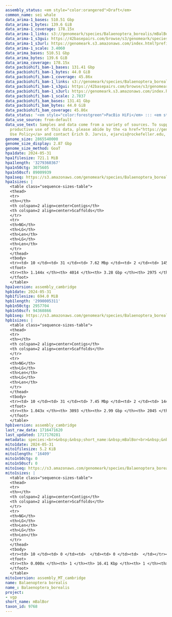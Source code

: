 ```yaml
---
assembly_status: <em style="color:orangered">Draft</em>
common_name: sei whale
data_arima-1_bases: 510.51 Gbp
data_arima-1_bytes: 139.6 GiB
data_arima-1_coverage: 178.15x
data_arima-1_links: s3://genomeark/species/Balaenoptera_borealis/mBalBor1/genomic_data/arima/<br>
data_arima-1_s3gui: https://42basepairs.com/browse/s3/genomeark/species/Balaenoptera_borealis/mBalBor1/genomic_data/arima/
data_arima-1_s3url: https://genomeark.s3.amazonaws.com/index.html?prefix=species/Balaenoptera_borealis/mBalBor1/genomic_data/arima/
data_arima-1_scale: 3.4060
data_arima_bases: 510.51 Gbp
data_arima_bytes: 139.6 GiB
data_arima_coverage: 178.15x
data_pacbiohifi_bam-1_bases: 131.41 Gbp
data_pacbiohifi_bam-1_bytes: 44.0 GiB
data_pacbiohifi_bam-1_coverage: 45.86x
data_pacbiohifi_bam-1_links: s3://genomeark/species/Balaenoptera_borealis/mBalBor1/genomic_data/pacbio_hifi/<br>
data_pacbiohifi_bam-1_s3gui: https://42basepairs.com/browse/s3/genomeark/species/Balaenoptera_borealis/mBalBor1/genomic_data/pacbio_hifi/
data_pacbiohifi_bam-1_s3url: https://genomeark.s3.amazonaws.com/index.html?prefix=species/Balaenoptera_borealis/mBalBor1/genomic_data/pacbio_hifi/
data_pacbiohifi_bam-1_scale: 2.7837
data_pacbiohifi_bam_bases: 131.41 Gbp
data_pacbiohifi_bam_bytes: 44.0 GiB
data_pacbiohifi_bam_coverage: 45.86x
data_status: '<em style="color:forestgreen">PacBio HiFi</em> ::: <em style="color:forestgreen">Arima</em>'
data_use_source: from-default
data_use_text: Samples and data come from a variety of sources. To support fair and
  productive use of this data, please abide by the <a href="https://genome10k.soe.ucsc.edu/data-use-policies/">Data
  Use Policy</a> and contact Erich D. Jarvis, ejarvis@rockefeller.edu, with any questions.
genome_size: 2865540000
genome_size_display: 2.87 Gbp
genome_size_method: GoaT
hpa1date: 2024-05-31
hpa1filesize: 721.1 MiB
hpa1length: '3279360367'
hpa1n50ctg: 3075605
hpa1n50scf: 89009939
hpa1seq: https://s3.amazonaws.com/genomeark/species/Balaenoptera_borealis/mBalBor1/assembly_cambridge/mBalBor1.hap1.asm.20240531.fasta.gz
hpa1sizes: |
  <table class="sequence-sizes-table">
  <thead>
  <tr>
  <th></th>
  <th colspan=2 align=center>Contigs</th>
  <th colspan=2 align=center>Scaffolds</th>
  </tr>
  <tr>
  <th>NG</th>
  <th>LG</th>
  <th>Len</th>
  <th>LG</th>
  <th>Len</th>
  </tr>
  </thead>
  <tbody>
  <tr><td> 10 </td><td> 31 </td><td> 7.62 Mbp </td><td> 2 </td><td> 145.93 Mbp </td></tr><tr><td> 20 </td><td> 75 </td><td> 5.75 Mbp </td><td> 5 </td><td> 118.12 Mbp </td></tr><tr><td> 30 </td><td> 129 </td><td> 4.89 Mbp </td><td> 7 </td><td> 106.65 Mbp </td></tr><tr><td> 40 </td><td> 194 </td><td> 3.88 Mbp </td><td> 10 </td><td> 93.98 Mbp </td></tr><tr style="background-color:#cccccc;"><td> 50 </td><td> 278 </td><td style="background-color:#88ff88;"> 3.08 Mbp </td><td> 13 </td><td style="background-color:#88ff88;"> 89.01 Mbp </td></tr><tr><td> 60 </td><td> 384 </td><td> 2.39 Mbp </td><td> 17 </td><td> 81.65 Mbp </td></tr><tr><td> 70 </td><td> 520 </td><td> 1.87 Mbp </td><td> 20 </td><td> 69.21 Mbp </td></tr><tr><td> 80 </td><td> 698 </td><td> 1.37 Mbp </td><td> 27 </td><td> 19.84 Mbp </td></tr><tr><td> 90 </td><td> 955 </td><td> 0.90 Mbp </td><td> 123 </td><td> 1.51 Mbp </td></tr><tr><td> 100 </td><td> 1373 </td><td> 0.52 Mbp </td><td> 430 </td><td> 0.63 Mbp </td></tr></tbody>
  <tfoot>
  <tr><th> 1.144x </th><th> 4014 </th><th> 3.28 Gbp </th><th> 2975 </th><th> 3.28 Gbp </th></tr>
  </tfoot>
  </table>
hpa1version: assembly_cambridge
hpb1date: 2024-05-31
hpb1filesize: 694.0 MiB
hpb1length: '2990005311'
hpb1n50ctg: 2957704
hpb1n50scf: 94360866
hpb1seq: https://s3.amazonaws.com/genomeark/species/Balaenoptera_borealis/mBalBor1/assembly_cambridge/mBalBor1.hap2.asm.20240531.fasta.gz
hpb1sizes: |
  <table class="sequence-sizes-table">
  <thead>
  <tr>
  <th></th>
  <th colspan=2 align=center>Contigs</th>
  <th colspan=2 align=center>Scaffolds</th>
  </tr>
  <tr>
  <th>NG</th>
  <th>LG</th>
  <th>Len</th>
  <th>LG</th>
  <th>Len</th>
  </tr>
  </thead>
  <tbody>
  <tr><td> 10 </td><td> 31 </td><td> 7.45 Mbp </td><td> 2 </td><td> 144.28 Mbp </td></tr><tr><td> 20 </td><td> 75 </td><td> 5.80 Mbp </td><td> 4 </td><td> 128.79 Mbp </td></tr><tr><td> 30 </td><td> 129 </td><td> 4.71 Mbp </td><td> 7 </td><td> 113.09 Mbp </td></tr><tr><td> 40 </td><td> 197 </td><td> 3.73 Mbp </td><td> 9 </td><td> 105.95 Mbp </td></tr><tr style="background-color:#cccccc;"><td> 50 </td><td> 285 </td><td style="background-color:#88ff88;"> 2.96 Mbp </td><td> 12 </td><td style="background-color:#88ff88;"> 94.36 Mbp </td></tr><tr><td> 60 </td><td> 395 </td><td> 2.28 Mbp </td><td> 15 </td><td> 89.04 Mbp </td></tr><tr><td> 70 </td><td> 542 </td><td> 1.65 Mbp </td><td> 19 </td><td> 71.01 Mbp </td></tr><tr><td> 80 </td><td> 750 </td><td> 1.12 Mbp </td><td> 23 </td><td> 60.43 Mbp </td></tr><tr><td> 90 </td><td> 1085 </td><td> 0.64 Mbp </td><td> 165 </td><td> 0.93 Mbp </td></tr><tr><td> 100 </td><td> 1813 </td><td> 222.10 Kbp </td><td> 777 </td><td> 235.85 Kbp </td></tr></tbody>
  <tfoot>
  <tr><th> 1.043x </th><th> 3093 </th><th> 2.99 Gbp </th><th> 2045 </th><th> 2.99 Gbp </th></tr>
  </tfoot>
  </table>
hpb1version: assembly_cambridge
last_raw_data: 1716471620
last_updated: 1717170281
metadata: species:<br>&nbsp;&nbsp;short_name:&nbsp;mBalBor<br>&nbsp;&nbsp;name:&nbsp;Balaenoptera&nbsp;borealis<br>&nbsp;&nbsp;taxon_id:&nbsp;9768<br>&nbsp;&nbsp;common_name:&nbsp;sei&nbsp;whale<br>&nbsp;&nbsp;order:<br>&nbsp;&nbsp;&nbsp;&nbsp;name:&nbsp;Cetacea<br>&nbsp;&nbsp;family:<br>&nbsp;&nbsp;&nbsp;&nbsp;name:&nbsp;Balaenopteridae<br>&nbsp;&nbsp;individuals:<br>&nbsp;&nbsp;&nbsp;&nbsp;-&nbsp;short_name:&nbsp;mBalBor1<br>&nbsp;&nbsp;&nbsp;&nbsp;&nbsp;&nbsp;biosample_id:&nbsp;SAMEA114493134<br>&nbsp;&nbsp;&nbsp;&nbsp;&nbsp;&nbsp;sex:&nbsp;female<br>&nbsp;&nbsp;genome_size:&nbsp;2865540000<br>&nbsp;&nbsp;genome_size_method:&nbsp;GoaT<br>&nbsp;&nbsp;project:&nbsp;[&nbsp;vgp&nbsp;]<br>
mito1date: 2024-05-31
mito1filesize: 5.2 KiB
mito1length: '16409'
mito1n50ctg: 0
mito1n50scf: 0
mito1seq: https://s3.amazonaws.com/genomeark/species/Balaenoptera_borealis/mBalBor1/assembly_MT_cambridge/mBalBor1.MT.20240531.fasta.gz
mito1sizes: |
  <table class="sequence-sizes-table">
  <thead>
  <tr>
  <th></th>
  <th colspan=2 align=center>Contigs</th>
  <th colspan=2 align=center>Scaffolds</th>
  </tr>
  <tr>
  <th>NG</th>
  <th>LG</th>
  <th>Len</th>
  <th>LG</th>
  <th>Len</th>
  </tr>
  </thead>
  <tbody>
  <tr><td> 10 </td><td> 0 </td><td>  </td><td> 0 </td><td>  </td></tr><tr><td> 20 </td><td> 0 </td><td>  </td><td> 0 </td><td>  </td></tr><tr><td> 30 </td><td> 0 </td><td>  </td><td> 0 </td><td>  </td></tr><tr><td> 40 </td><td> 0 </td><td>  </td><td> 0 </td><td>  </td></tr><tr style="background-color:#cccccc;"><td> 50 </td><td> 0 </td><td style="background-color:#ff8888;">  </td><td> 0 </td><td style="background-color:#ff8888;">  </td></tr><tr><td> 60 </td><td> 0 </td><td>  </td><td> 0 </td><td>  </td></tr><tr><td> 70 </td><td> 0 </td><td>  </td><td> 0 </td><td>  </td></tr><tr><td> 80 </td><td> 0 </td><td>  </td><td> 0 </td><td>  </td></tr><tr><td> 90 </td><td> 0 </td><td>  </td><td> 0 </td><td>  </td></tr><tr><td> 100 </td><td> 0 </td><td>  </td><td> 0 </td><td>  </td></tr></tbody>
  <tfoot>
  <tr><th> 0.000x </th><th> 1 </th><th> 16.41 Kbp </th><th> 1 </th><th> 16.41 Kbp </th></tr>
  </tfoot>
  </table>
mito1version: assembly_MT_cambridge
name: Balaenoptera borealis
name_: Balaenoptera_borealis
project:
- vgp
short_name: mBalBor
taxon_id: 9768
---
```

